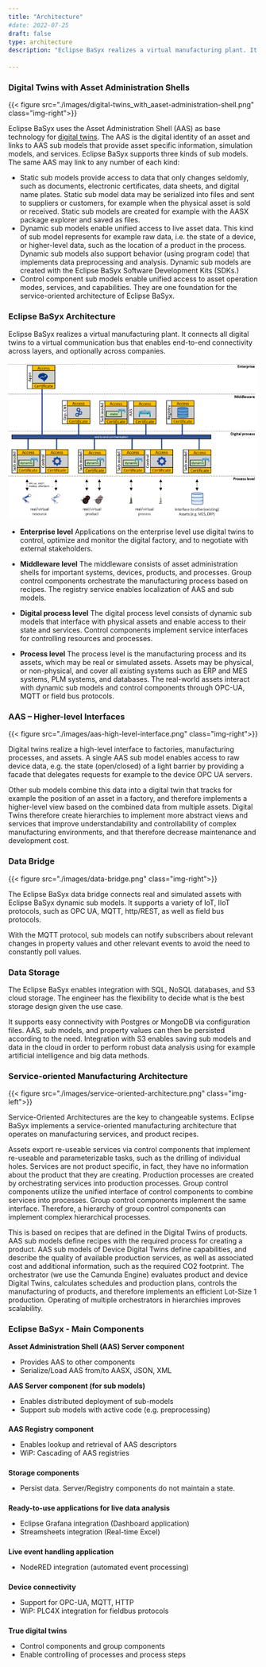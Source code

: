 ```yaml
---
title: "Architecture"
#date: 2022-07-25
draft: false
type: architecture
description: "Eclipse BaSyx realizes a virtual manufacturing plant. It connects all digital twins to a virtual communication bus that enables end-to-end connectivity across layers, and optionally across companies."

---
```


### Digital Twins with Asset Administration Shells

{{< figure src="./images/digital-twins_with_aaset-administration-shell.png" class="img-right">}}

Eclipse BaSyx uses the Asset Administration Shell (AAS) as base technology for <a href="https://www.iese.fraunhofer.de/en/services/digital-twin.html" target="_blank">digital twins</a>. The AAS is the digital identity of an asset and links to AAS sub models that provide asset specific information, simulation models, and services. Eclipse BaSyx supports three kinds of sub models. The same AAS may link to any number of each kind:

*	Static sub models provide access to data that only changes seldomly, such as documents, electronic certificates, data sheets, and digital name plates. Static sub model data may be serialized into files and sent to suppliers or customers, for example when the physical asset is sold or received. Static sub models are created for example with the AASX package explorer and saved as files.
*	Dynamic sub models enable unified access to live asset data. This kind of sub model represents for example raw data, i.e. the state of a device, or higher-level data, such as the location of a product in the process. Dynamic sub models also support behavior (using program code) that implements data preprocessing and analysis. Dynamic sub models are created with the Eclipse BaSyx Software Development Kits (SDKs.) 
*	Control component sub models enable unified access to asset operation modes, services, and capabilities. They are one foundation for the service-oriented architecture of Eclipse BaSyx.	


### Eclipse BaSyx Architecture

Eclipse BaSyx realizes a virtual manufacturing plant. It connects all digital twins to a virtual communication bus that enables end-to-end connectivity across layers, and optionally across companies.

![Eclipse BaSyx Architecture ilustration alt](images/eclipse_basyx_architecture.png)


*	**Enterprise level**
Applications on the enterprise level use digital twins to control, optimize and monitor the digital factory, and to negotiate with external stakeholders.

*	**Middleware level**
The middleware consists of asset administration shells for important systems, devices, products, and processes. Group control components orchestrate the manufacturing process based on recipes. The registry service enables localization of AAS and sub models. 

*	**Digital process level**
The digital process level consists of dynamic sub models that interface with physical assets and enable access to their state and services. Control components implement service interfaces for controlling resources and processes.

*	**Process level**
The process level is the manufacturing process and its assets, which may be real or simulated assets. Assets may be physical, or non-physical, and cover all existing systems such as ERP and MES systems, PLM systems, and databases. The real-world assets interact with dynamic sub models and control components through OPC-UA, MQTT or field bus protocols.


### AAS – Higher-level Interfaces

{{< figure src="./images/aas-high-level-interface.png" class="img-right">}}

Digital twins realize a high-level interface to factories, manufacturing processes, and assets. A single AAS sub model enables access to raw device data, e.g. the state (open/closed) of a light barrier by providing a facade that delegates requests for example to the device OPC UA servers.

Other sub models combine this data into a digital twin that tracks for example the position of an asset in a factory, and therefore implements a higher-level view based on the combined data from multiple assets. Digital Twins therefore create hierarchies to implement more abstract views and services that improve understandability and controllability of complex manufacturing environments, and that therefore decrease maintenance and development cost.


### Data Bridge

{{< figure src="./images/data-bridge.png" class="img-right">}}

The Eclipse BaSyx data bridge connects real and simulated assets with Eclipse BaSyx dynamic sub models. It supports a variety of IoT, IIoT protocols, such as OPC UA, MQTT, http/REST, as well as field bus protocols.

With the MQTT protocol, sub models can notify subscribers about relevant changes in property values and other relevant events to avoid the need to constantly poll values.


### Data Storage

The Eclipse BaSyx enables integration with SQL, NoSQL databases, and S3 cloud storage. The engineer has the flexibility to decide what is the best storage design given the use case. 

It supports easy connectivity with Postgres or MongoDB via configuration files. AAS, sub models, and property values can then be persisted according to the need. Integration with S3 enables saving sub models and data in the cloud in order to perform robust data analysis using for example artificial intelligence and big data methods.


### Service-oriented Manufacturing Architecture

{{< figure src="./images/service-oriented-architecture.png" class="img-left">}}

Service-Oriented Architectures are the key to changeable systems. Eclipse BaSyx implements a service-oriented manufacturing architecture that operates on manufacturing services, and product recipes. 

Assets export re-useable services via control components that implement re-useable and parameterizable tasks, such as the drilling of individual holes. Services are not product specific, in fact, they have no information about the product that they are creating. Production processes are created by orchestrating services into production processes. Group control components utilize the unified interface of control components to combine services into processes. Group control components implement the same interface. Therefore, a hierarchy of group control components can implement complex hierarchical processes.

This is based on recipes that are defined in the Digital Twins of products. AAS sub models define recipes with the required process for creating a product. AAS sub models of Device Digital Twins define capabilities, and describe the quality of available production services, as well as associated cost and additional information, such as the required CO2 footprint. The orchestrator (we use the Camunda Engine) evaluates product and device Digital Twins, calculates schedules and production plans, controls the manufacturing of products, and therefore implements an efficient Lot-Size 1 production. Operating of multiple orchestrators in hierarchies improves scalability.



### Eclipse BaSyx - Main Components

<!--{{< figure src="./images/ico_aas.png" class="ico-left">}}-->
**Asset Administration Shell (AAS) Server component**

- Provides AAS to other components
- Serialize/Load AAS from/to AASX, JSON, XML


<!--{{< figure src="./images/ico_sm.png" class="ico-left">}}-->
**AAS Server component (for sub models)**

- Enables distributed deployment of sub-models
- Support sub models with active code (e.g. preprocessing)

### 

<!--{{< figure src="./images/ico_registry.png" class="ico-left">}}-->
**AAS Registry component**

- Enables lookup and retrieval of AAS descriptors
- WiP: Cascading of AAS registries

### 

<!--{{< figure src="./images/ico_storage.png" class="ico-left">}}-->
**Storage components**

- Persist data. Server/Registry components do not maintain a state.

### 

<!--{{< figure src="./images/ico_analysis.png" class="ico-left">}}-->
**Ready-to-use applications for live data analysis**

- Eclipse Grafana integration (Dashboard application)
- Streamsheets integration (Real-time Excel)

### 

<!--{{< figure src="./images/ico_preprocess.png" class="ico-left">}}-->
**Live event handling application**

- NodeRED integration (automated event processing)

### 

<!--{{< figure src="./images/ico_bus-connector.png" class="ico-left">}}-->
**Device connectivity**

- Support for OPC-UA, MQTT, HTTP
- WiP: PLC4X integration for fieldbus protocols

### 

<!--{{< figure src="./images/ico_control-components.png" class="ico-left">}}-->
**True digital twins**

- Control components and group components
- Enable controlling of processes and process steps






